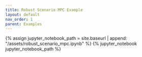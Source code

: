 ```yaml
---
title: Robust Scenario MPC Example
layout: default
nav_order: 1
parent: Examples
---
```


{% assign jupyter_notebook_path = site.baseurl | append: "/assets/robust_scenario_mpc.ipynb" %}
{% jupyter_notebook jupyter_notebook_path %}
